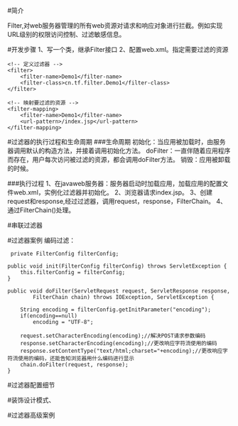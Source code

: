 #简介

Filter,对web服务器管理的所有web资源对请求和响应对象进行拦截。例如实现URL级别的权限访问控制、过滤敏感信息。

#开发步骤
1、写一个类，继承Filter接口
2、配置web.xml。指定需要过滤的资源

    <!-- 定义过滤器 -->
	<filter>
		<filter-name>Demo1</filter-name>
		<filter-class>cn.tf.filter.Demo1</filter-class>
	</filter>
	
	<!-- 映射要过滤的资源 -->
	<filter-mapping>
		<filter-name>Demo1</filter-name>
		<url-pattern>/index.jsp</url-pattern>
	</filter-mapping>


#过滤器的执行过程和生命周期
###生命周期
初始化：当应用被加载时，由服务器调用默认的构造方法，并接着调用初始化方法。
doFilter：一直伴随着应用程序而存在，用户每次访问被过滤的资源，都会调用doFilter方法。
销毁：应用被卸载的时候。

###执行过程
1、在javaweb服务器：服务器启动时加载应用，加载应用的配置文件web.xml，实例化过滤器并初始化。
2、浏览器请求index.jsp。
3、创建request和response,经过过滤器，调用request，response，FilterChain。
4、通过FilterChain()处理。


#串联过滤器




#过滤器案例
编码过滤：

     private FilterConfig filterConfig;

	public void init(FilterConfig filterConfig) throws ServletException {
		this.filterConfig = filterConfig;
	}

	public void doFilter(ServletRequest request, ServletResponse response,
			FilterChain chain) throws IOException, ServletException {
		
		String encoding = filterConfig.getInitParameter("encoding");
		if(encoding==null)
			encoding = "UTF-8";
		
		request.setCharacterEncoding(encoding);//解决POST请求参数编码
		response.setCharacterEncoding(encoding);//更改响应字符流使用的编码
		response.setContentType("text/html;charset="+encoding);//更改响应字符流使用的编码，还能告知浏览器用什么编码进行显示
		chain.doFilter(request, response);
	}





#过滤器配置细节

#装饰设计模式、

#过滤器高级案例 






















